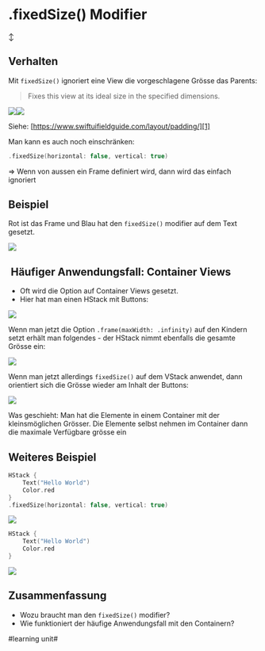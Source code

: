 # .fixedSize() Modifier
↕️

## Verhalten
Mit `fixedSize()` ignoriert eine View die vorgeschlagene Grösse das Parents:
> Fixes this view at its ideal size in the specified dimensions.


![][image-1]![][image-2]

Siehe: [https://www.swiftuifieldguide.com/layout/padding/][1]

  

Man kann es auch noch einschränken:

```swift
.fixedSize(horizontal: false, vertical: true)
```

=\> Wenn von aussen ein Frame definiert wird, dann wird das einfach ignoriert

## Beispiel

Rot ist das Frame und Blau hat den `fixedSize()` modifier auf dem Text gesetzt.

![][image-3]

##  Häufiger Anwendungsfall: Container Views


- Oft wird die Option auf Container Views gesetzt.
- Hier hat man einen HStack mit Buttons:

![][image-4]

Wenn man jetzt die Option `.frame(maxWidth: .infinity)` auf den Kindern setzt erhält man folgendes - der HStack nimmt ebenfalls die gesamte Grösse ein:

![][image-5]

Wenn man jetzt allerdings `fixedSize()` auf dem VStack anwendet, dann orientiert sich die Grösse wieder am Inhalt der Buttons:

![][image-6]

Was geschieht: Man hat die Elemente in einem Container mit der kleinsmöglichen Grösser. Die Elemente selbst nehmen im Container dann die maximale Verfügbare grösse ein

## Weiteres Beispiel

```swift
HStack {
    Text("Hello World")
    Color.red
}
.fixedSize(horizontal: false, vertical: true)
```

![][image-7]

```swift
HStack {
    Text("Hello World")
    Color.red
}
```

![][image-8]

## Zusammenfassung
- Wozu braucht man den `fixedSize()` modifier?
- Wie funktioniert der häufige Anwendungsfall mit den Containern?

[1]:	https://www.swiftuifieldguide.com/layout/padding/

[image-1]:	assets/Bildschirmfoto%202024-03-23%20um%2007.49.33.png
[image-2]:	assets/Bildschirmfoto%202024-03-23%20um%2007.49.42.png
[image-3]:	assets/Bildschirm%C2%ADfoto%202023-05-17%20um%2009.46.14.png
[image-4]:	assets/Bildschirm%C2%ADfoto%202023-05-17%20um%2009.50.31.png
[image-5]:	assets/Bildschirm%C2%ADfoto%202023-05-17%20um%2009.56.06.png
[image-6]:	assets/Bildschirm%C2%ADfoto%202023-05-17%20um%2009.54.54.png
[image-7]:	assets/Bildschirmfoto%202024-04-10%20um%2009.25.23.png
[image-8]:	assets/Bildschirmfoto%202024-04-10%20um%2009.25.57.png

#learning unit#